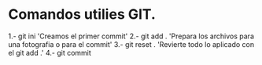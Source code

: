 # Comandos utilies GIT.

1.- git ini             'Creamos el primer commit'
2.- git add .           'Prepara los archivos para una fotografia o para el commit'
3.- git reset .         'Revierte todo lo aplicado con el git add .'
4.- git commit